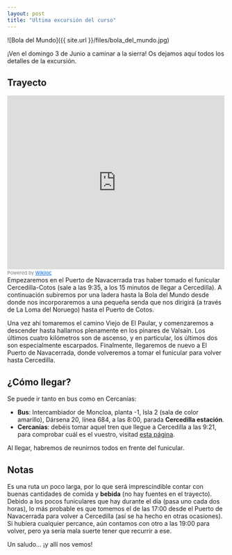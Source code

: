 ```yaml
---
layout: post
title: "Ultima excursión del curso" 
---
```


![Bola del Mundo]({{ site.url }}/files/bola_del_mundo.jpg)

¡Ven el domingo 3 de Junio a caminar a la sierra!
Os dejamos aquí todos los detalles de la excursión.

<!-- more -->

## Trayecto 
<div class="videoWrapper">
    <iframe frameBorder="0" scrolling="no" src="https://es.wikiloc.com/wikiloc/spatialArtifacts.do?event=view&id=20448737&measures=off&title=off&near=off&images=off&maptype=T" width="500" height="400"></iframe>
    <div style="background-color:#fff;color:#777;font-size:11px;line-height:16px;">
      Powered by <a style="color:#06d;font-size:11px;line-height:16px;" target="blank" href="https://es.wikiloc.com">Wikiloc</a>
    </div>
</div>
Empezaremos en el Puerto de Navacerrada tras haber tomado el funicular Cercedilla-Cotos (sale a las 9:35, a los 15 minutos de llegar a Cercedilla). A continuación subiremos por una ladera hasta la Bola del Mundo desde donde nos incorporaremos a una pequeña senda que nos dirigirá (a través de La Loma del Noruego) hasta el Puerto de Cotos.

Una vez ahí tomaremos el camino Viejo de El Paular, y comenzaremos a descender hasta hallarnos plenamente en los pinares de Valsaín. Los últimos cuatro kilómetros son de ascenso, y en particular, los últimos dos son especialmente escarpados. Finalmente, llegaremos de nuevo a El Puerto de Navacerrada, donde volveremos a tomar el funicular para volver hasta Cercedilla. 


## ¿Cómo llegar?
Se puede ir tanto en bus como en Cercanías: 
- **Bus**: Intercambiador de Moncloa, planta -1, Isla 2 (sala de color amarillo), Dársena 20, línea 684, a las 8:00, parada **Cercedilla estación**. 
- **Cercanías**: debéis tomar aquel tren que llegue a Cercedilla a las 9:21, para comprobar cuál es el vuestro, visitad [esta página](http://www.renfe.com/viajeros/cercanias/madrid/).

Al llegar, habremos de reunirnos todos en frente del funicular. 
## Notas 
Es una ruta un poco larga, por lo que será imprescindible contar con buenas cantidades de comida y **bebida** (no hay fuentes en el trayecto). 
Debido a los pocos funiculares que hay durante el día (pasa uno cada dos horas), lo más probable es que tomemos el de las 17:00 desde el Puerto de Navacerrada para volver a Cercedilla (así se ha hecho en otras ocasiones). Si hubiera cualquier percance, aún contamos con otro a las 19:00 para volver, pero ya sería mala suerte tener que recurrir a ese. 

Un saludo... ¡y allí nos vemos!

